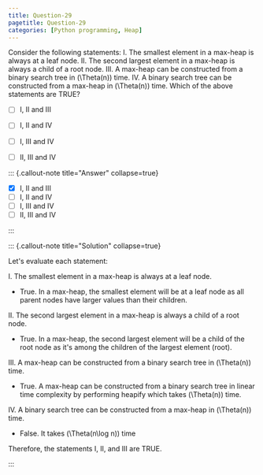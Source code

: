 ```yaml
---
title: Question-29
pagetitle: Question-29
categories: [Python programming, Heap]
---
```


Consider the following statements:
I. The smallest element in a max-heap is always at a leaf node.
II. The second largest element in a max-heap is always a child of a root node.
III. A max-heap can be constructed from a binary search tree in \(\Theta(n)\) time.
IV. A binary search tree can be constructed from a max-heap in \(\Theta(n)\) time.
Which of the above statements are TRUE?

- [ ] I, II and III
- [ ] I, II and IV
- [ ] I, III and IV
- [ ] II, III and IV


::: {.callout-note title="Answer" collapse=true}

- [x] I, II and III
- [ ] I, II and IV
- [ ] I, III and IV
- [ ] II, III and IV

:::



::: {.callout-note title="Solution" collapse=true}

Let's evaluate each statement:

I. The smallest element in a max-heap is always at a leaf node.  
   - True. In a max-heap, the smallest element will be at a leaf node as all parent nodes have larger values than their children.

II. The second largest element in a max-heap is always a child of a root node.  
   - True. In a max-heap, the second largest element will be a child of the root node as it's among the children of the largest element (root).

III. A max-heap can be constructed from a binary search tree in \(\Theta(n)\) time.  
   - True. A max-heap can be constructed from a binary search tree in linear time complexity by performing heapify which takes \(\Theta(n)\) time.

IV. A binary search tree can be constructed from a max-heap in \(\Theta(n)\) time.  
   - False. It takes \(\Theta(n\log n)\) time

Therefore, the statements I, II, and III are TRUE.

:::